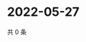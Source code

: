 # 2022-05-27

共 0 条

<!-- BEGIN WEIBO -->
<!-- 最后更新时间 Fri May 27 2022 12:28:28 GMT+0800 (China Standard Time) -->

<!-- END WEIBO -->
